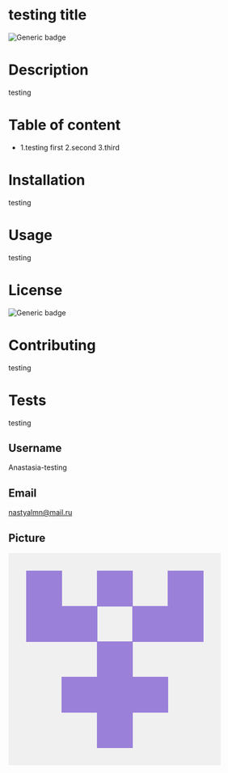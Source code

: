 # testing title
![Generic badge](https://img.shields.io/badge/Test-Pending-Red.svg) 
# Description  
testing
# Table of content 
* 1.testing first 2.second 3.third
# Installation 
testing
# Usage  
testing
# License 
![Generic badge](https://img.shields.io/badge/License-testing-orange.svg) 
# Contributing 
testing
# Tests 
testing
## Username 
Anastasia-testing
## Email 
nastyalmn@mail.ru
## Picture 
![alt text](picture.png)